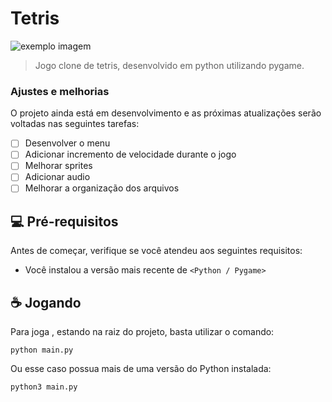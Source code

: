 # Tetris

<img src="https://drive.google.com/uc?id=1SW_nit5T4x-hlprFsnhMgixrPJmKZYth" alt="exemplo imagem">

> Jogo clone de tetris, desenvolvido em python utilizando pygame.

### Ajustes e melhorias

O projeto ainda está em desenvolvimento e as próximas atualizações serão voltadas nas seguintes tarefas:

- [ ] Desenvolver o menu
- [ ] Adicionar incremento de velocidade durante o jogo
- [ ] Melhorar sprites
- [ ] Adicionar audio
- [ ] Melhorar a organização dos arquivos

## 💻 Pré-requisitos

Antes de começar, verifique se você atendeu aos seguintes requisitos:
<!---Estes são apenas requisitos de exemplo. Adicionar, duplicar ou remover conforme necessário--->
* Você instalou a versão mais recente de `<Python / Pygame>`
<!-- * Você tem uma máquina `<Windows / Linux / Mac>`. Indique qual sistema operacional é compatível / não compatível. -->
<!-- * Você leu `<guia / link / documentação_relacionada_ao_projeto>`. -->


## ☕ Jogando <Tetris>

Para joga <Tetris>, estando na raiz do projeto, basta utilizar o comando:
```
python main.py
```
 Ou esse caso possua mais de uma versão do Python instalada:
```
python3 main.py
```
